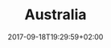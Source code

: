 ---
title: Australia
short: AUS
continent: Oceania
outputs:
  - JSON
date: 2017-09-18T19:29:59+02:00
draft: false
---